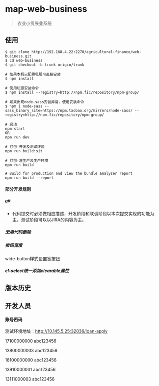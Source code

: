 # map-web-business

> 农业小贷展业系统

## 使用

```
$ git clone http://192.168.4.22:2270/agricultural-finance/web-business.git
$ cd web-business
$ git checkout -b trunk origin/trunk

# 如果本机已配置私服可直接安装
$ npm install

# 使用私服安装命令
$ npm install --registry=http://npm.fic/repository/npm-group/

# 如果出现node-sass安装异常，使用安装命令
$ npm i node-sass --sass_binary_site=https://npm.taobao.org/mirrors/node-sass/ --registry=http://npm.fic/repository/npm-group/

# 启动
npm start
OR
npm run dev

# 打包-开发及测试环境
npm run build:sit

# 打包-准生产及生产环境
npm run build

# Build for production and view the bundle analyzer report
npm run build --report
```

#### 部分开发规则

##### git

* 代码提交时必须做相应描述，开发阶段和联调阶段以本次提交实现的功能为主。测试阶段可以以JIRA的内容为主。

##### 无用代码删除

##### 按钮宽度

wide-button样式设置宽按钮

##### el-select统一添加clearable属性

## 版本历史

<!-- * [Tags](http://gitlab.fic/fecode/business-finance-management/tags)

* [Changelog](http://gitlab.fic/fecode/business-finance-management/blob/trunk/changelog.md) -->

## 开发人员

#### 账号密码

测试环境地址：http://10.145.5.25:32036/loan-apply

17100000000    abc123456

13800000003    abc123456

18100000000    abc123456

13910000001    abc123456

13111000003    abc123456
